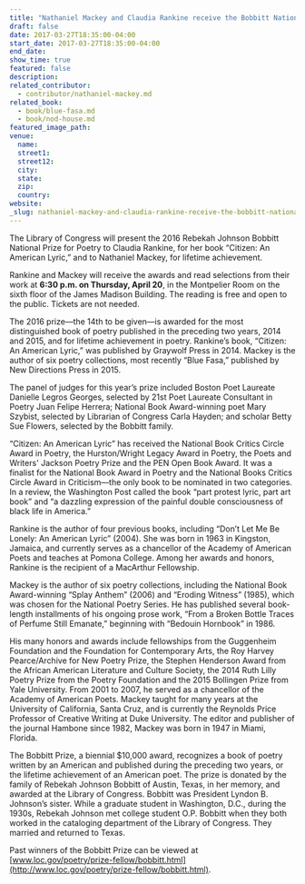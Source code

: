 ```yaml
---
title: "Nathaniel Mackey and Claudia Rankine receive the Bobbitt National Prize for Poetry and read selections from their work in D.C."
draft: false
date: 2017-03-27T18:35:00-04:00
start_date: 2017-03-27T18:35:00-04:00
end_date:
show_time: true
featured: false
description:
related_contributor:
  - contributor/nathaniel-mackey.md
related_book:
  - book/blue-fasa.md
  - book/nod-house.md
featured_image_path:
venue:
  name:
  street1:
  street12:
  city:
  state:
  zip:
  country:
website:
_slug: nathaniel-mackey-and-claudia-rankine-receive-the-bobbitt-national-prize-for-poetry-and-read-selections-from-their-work-in-dc
---
```


The Library of Congress will present the 2016 Rebekah Johnson Bobbitt National Prize for Poetry to Claudia Rankine, for her book “Citizen: An American Lyric,” and to Nathaniel Mackey, for lifetime achievement.

Rankine and Mackey will receive the awards and read selections from their work at **6:30 p.m. on Thursday, April 20**, in the Montpelier Room on the sixth floor of the James Madison Building. The reading is free and open to the public. Tickets are not needed.

The 2016 prize—the 14th to be given—is awarded for the most distinguished book of poetry published in the preceding two years, 2014 and 2015, and for lifetime achievement in poetry. Rankine’s book, “Citizen: An American Lyric,” was published by Graywolf Press in 2014. Mackey is the author of six poetry collections, most recently “Blue Fasa,” published by New Directions Press in 2015.

The panel of judges for this year’s prize included Boston Poet Laureate Danielle Legros Georges, selected by 21st Poet Laureate Consultant in Poetry Juan Felipe Herrera; National Book Award-winning poet Mary Szybist, selected by Librarian of Congress Carla Hayden; and scholar Betty Sue Flowers, selected by the Bobbitt family.

“Citizen: An American Lyric” has received the National Book Critics Circle Award in Poetry, the Hurston/Wright Legacy Award in Poetry, the Poets and Writers' Jackson Poetry Prize and the PEN Open Book Award. It was a finalist for the National Book Award in Poetry and the National Books Critics Circle Award in Criticism—the only book to be nominated in two categories. In a review, the Washington Post called the book “part protest lyric, part art book” and “a dazzling expression of the painful double consciousness of black life in America.”

Rankine is the author of four previous books, including “Don’t Let Me Be Lonely: An American Lyric” (2004). She was born in 1963 in Kingston, Jamaica, and currently serves as a chancellor of the Academy of American Poets and teaches at Pomona College. Among her awards and honors, Rankine is the recipient of a MacArthur Fellowship.

Mackey is the author of six poetry collections, including the National Book Award-winning “Splay Anthem” (2006) and “Eroding Witness” (1985), which was chosen for the National Poetry Series. He has published several book-length installments of his ongoing prose work, “From a Broken Bottle Traces of Perfume Still Emanate,” beginning with “Bedouin Hornbook” in 1986.

His many honors and awards include fellowships from the Guggenheim Foundation and the Foundation for Contemporary Arts, the Roy Harvey Pearce/Archive for New Poetry Prize, the Stephen Henderson Award from the African American Literature and Culture Society, the 2014 Ruth Lilly Poetry Prize from the Poetry Foundation and the 2015 Bollingen Prize from Yale University. From 2001 to 2007, he served as a chancellor of the Academy of American Poets. Mackey taught for many years at the University of California, Santa Cruz, and is currently the Reynolds Price Professor of Creative Writing at Duke University. The editor and publisher of the journal Hambone since 1982, Mackey was born in 1947 in Miami, Florida.

The Bobbitt Prize, a biennial $10,000 award, recognizes a book of poetry written by an American and published during the preceding two years, or the lifetime achievement of an American poet. The prize is donated by the family of Rebekah Johnson Bobbitt of Austin, Texas, in her memory, and awarded at the Library of Congress. Bobbitt was President Lyndon B. Johnson’s sister. While a graduate student in Washington, D.C., during the 1930s, Rebekah Johnson met college student O.P. Bobbitt when they both worked in the cataloging department of the Library of Congress. They married and returned to Texas.

Past winners of the Bobbitt Prize can be viewed at [www.loc.gov/poetry/prize-fellow/bobbitt.html](http://www.loc.gov/poetry/prize-fellow/bobbitt.html).

